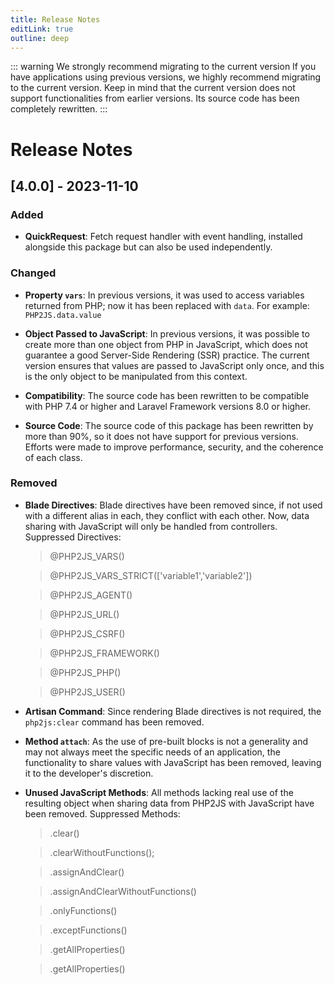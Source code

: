 ```yaml
---
title: Release Notes
editLink: true
outline: deep
---
```


::: warning We strongly recommend migrating to the current version
If you have applications using previous versions, we highly recommend migrating to the current version. Keep in mind that the current version does not support functionalities from earlier versions. Its source code has been completely rewritten.
:::

# Release Notes

## [4.0.0] - 2023-11-10

### Added

- **QuickRequest**: Fetch request handler with event handling, installed alongside this package but can also be used independently.

### Changed

- **Property `vars`**: In previous versions, it was used to access variables returned from PHP; now it has been replaced with `data`. For example: `PHP2JS.data.value`

- **Object Passed to JavaScript**: In previous versions, it was possible to create more than one object from PHP in JavaScript, which does not guarantee a good Server-Side Rendering (SSR) practice. The current version ensures that values are passed to JavaScript only once, and this is the only object to be manipulated from this context.

- **Compatibility**: The source code has been rewritten to be compatible with PHP 7.4 or higher and Laravel Framework versions 8.0 or higher.

- **Source Code**: The source code of this package has been rewritten by more than 90%, so it does not have support for previous versions. Efforts were made to improve performance, security, and the coherence of each class.

### Removed

- **Blade Directives**: Blade directives have been removed since, if not used with a different alias in each, they conflict with each other. Now, data sharing with JavaScript will only be handled from controllers. Suppressed Directives:

    > @PHP2JS_VARS()

    > @PHP2JS_VARS_STRICT(['variable1','variable2'])

    > @PHP2JS_AGENT() 

    > @PHP2JS_URL() 

    > @PHP2JS_CSRF() 

    > @PHP2JS_FRAMEWORK() 

    > @PHP2JS_PHP() 

    > @PHP2JS_USER() 

- **Artisan Command**: Since rendering Blade directives is not required, the `php2js:clear` command has been removed.

- **Method `attach`**: As the use of pre-built blocks is not a generality and may not always meet the specific needs of an application, the functionality to share values with JavaScript has been removed, leaving it to the developer's discretion.

- **Unused JavaScript Methods**: All methods lacking real use of the resulting object when sharing data from PHP2JS with JavaScript have been removed. Suppressed Methods:

    > .clear()

    > .clearWithoutFunctions();

    > .assignAndClear()

    > .assignAndClearWithoutFunctions()

    > .onlyFunctions()

    > .exceptFunctions()

    > .getAllProperties()

    > .getAllProperties()
